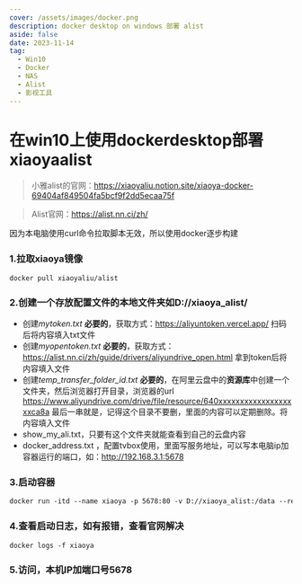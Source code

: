 ```yaml
---
cover: /assets/images/docker.png
description: docker desktop on windows 部署 alist
aside: false
date: 2023-11-14
tag:
  - Win10
  - Docker
  - NAS
  - Alist
  - 影视工具
---
```

# 在win10上使用dockerdesktop部署xiaoyaalist
> 小雅alist的官网：https://xiaoyaliu.notion.site/xiaoya-docker-69404af849504fa5bcf9f2dd5ecaa75f

> Alist官网：https://alist.nn.ci/zh/

因为本电脑使用curl命令拉取脚本无效，所以使用docker逐步构建

### 1.拉取xiaoya镜像

```dock
docker pull xiaoyaliu/alist
```

### 2.创建一个存放配置文件的本地文件夹如D://xiaoya_alist/

- 创建*mytoken.txt* **必要的**，获取方式：https://aliyuntoken.vercel.app/ 扫码后将内容填入txt文件
- 创建*myopentoken.txt* **必要的**，获取方式：https://alist.nn.ci/zh/guide/drivers/aliyundrive_open.html 拿到token后将内容填入文件
- 创建*temp_transfer_folder_id.txt* **必要的**，在阿里云盘中的**资源库**中创建一个文件夹，然后浏览器打开目录，浏览器的url 
  https://www.aliyundrive.com/drive/file/resource/640xxxxxxxxxxxxxxxxxxxca8a 最后一串就是，记得这个目录不要删，里面的内容可以定期删除。将内容填入文件
- show_my_ali.txt，只要有这个文件夹就能查看到自己的云盘内容
- docker_address.txt ，配置tvbox使用，里面写服务地址，可以写本电脑ip加容器运行的端口，如：http://192.168.3.1:5678

### 3.启动容器

```dockerfile
docker run -itd --name xiaoya -p 5678:80 -v D://xiaoya_alist:/data --restart=always xiaoyaliu/alist
```

### 4.查看启动日志，如有报错，查看官网解决

```dockerfile
docker logs -f xiaoya
```

### 5.访问，本机IP加端口号5678
